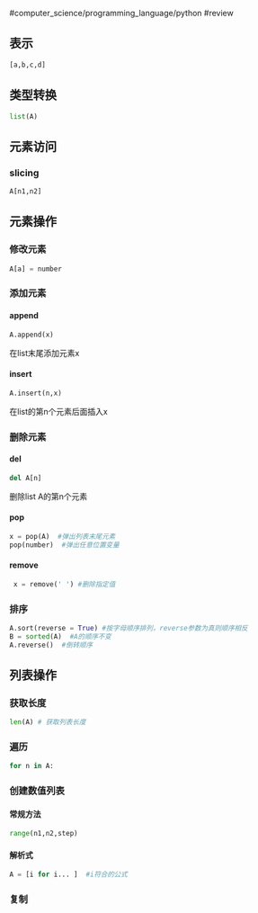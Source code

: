  #computer_science/programming_language/python #review 

## 表示
```python
[a,b,c,d]
```
## 类型转换
```python
list(A)
```
## 元素访问
### slicing
```python
A[n1,n2]
```
## 元素操作
### 修改元素
```python
A[a] = number
```
### 添加元素
#### append 
```python
A.append(x)
```
在list末尾添加元素x
#### insert
```python
A.insert(n,x)
```
在list的第n个元素后面插入x
### 删除元素
#### del
```python
del A[n]
```
删除list A的第n个元素
#### pop
```python
x = pop(A)  #弹出列表末尾元素
pop(number)  #弹出任意位置变量
```
#### remove
```python
 x = remove(' ') #删除指定值
```
### 排序
```python
A.sort(reverse = True) #按字母顺序排列，reverse参数为真则顺序相反
B = sorted(A)  #A的顺序不变
A.reverse()  #倒转顺序
```
## 列表操作
### 获取长度
```python
len(A) # 获取列表长度
```
### 遍历
```python
for n in A:
```
### 创建数值列表
#### 常规方法
```python
range(n1,n2,step)
```
#### 解析式
```python
A = [i for i... ]  #i符合的公式
```
### 复制
